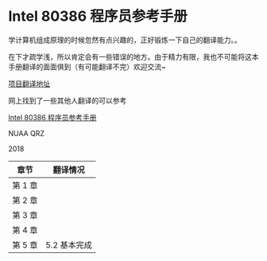 # Intel 80386 程序员参考手册

学计算机组成原理的时候忽然有点兴趣的，正好锻炼一下自己的翻译能力。。

在下才疏学浅，所以肯定会有一些错误的地方。由于精力有限，我也不可能将这本手册翻译的面面俱到（有可能翻译不完）欢迎交流~

[项目翻译地址](https://github.com/qrzbing/INTEL-80386-PROGRAMMER-S-REFERENCE-MANUAL-1986-zh-CN)

网上找到了一些其他人翻译的可以参考

[Intel 80386 程序员参考手册](https://wizardforcel.gitbooks.io/intel-80386-ref-manual/content/)

NUAA QRZ

2018

| 章节    | 翻译情况     |
| ------- | ------------ |
| 第 1 章 |              |
| 第 2 章 |              |
| 第 3 章 |              |
| 第 4 章 |              |
| 第 5 章 | 5.2 基本完成 |

